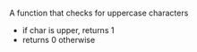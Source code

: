 A function that checks for uppercase characters
- if char is upper, returns 1
- returns 0 otherwise
